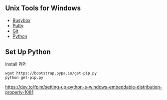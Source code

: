 ## Unix Tools for Windows

* [Busybox](https://frippery.org/busybox/)
* [Putty](https://www.putty.org/)
* [Git](https://git-scm.com/download/win)
* [Python](https://www.python.org/downloads/windows/)

## Set Up Python

Install PIP:

    wget https://bootstrap.pypa.io/get-pip.py
    python get-pip.py

https://dev.to/fpim/setting-up-python-s-windows-embeddable-distribution-properly-1081

